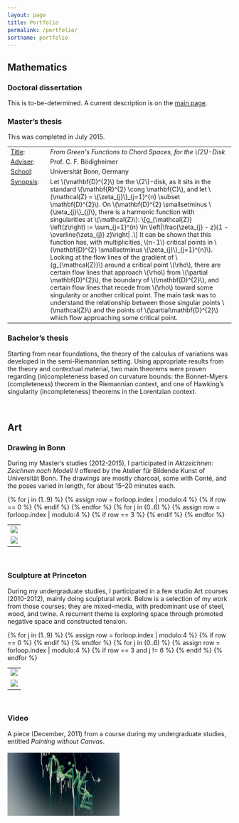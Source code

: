 ```yaml
---
layout: page
title: Portfolio
permalink: /portfolio/
sortname: portfolio
---
```


<h2>Mathematics</h2>

<h3>Doctoral dissertation</h3>

This is to-be-determined.  A current description is on the <a href="/#phd">main page</a>.

<h3>Master’s thesis</h3>

<p>
  This was completed in July 2015.
  <table style="width:100%;border-collapse:collapse;">
    <tr>
      <td><u>Title</u>:</td> <td><i>From Green's Functions to Chord Spaces, for the \(2\)-Disk</i></td>
    </tr>
    <tr>
      <td><u>Adviser</u>:</td> <td>Prof. C. F. Bödigheimer</td>
    </tr>
    <tr>
      <td><u>School</u>:</td> <td>Universität Bonn, Germany</td>
    </tr>
    <tr>
      <td style="width:75px;text-align:left;vertical-align:top;"><u>Synopsis</u>:</td> <td>Let \(\mathbf{D}^{2}\) be the \(2\)-disk, as it sits in the standard \(\mathbf{R}^{2} \cong \mathbf{C}\), and let \(\mathcal{Z} = \{\zeta_{j}\}_{j=1}^{n} \subset \mathbf{D}^{2}\).  On \(\mathbf{D}^{2} \smallsetminus \{\zeta_{j}\}_{j}\), there is a harmonic function with singularities at \(\mathcal{Z}\):
        \[g_{\mathcal{Z}} \left(z\right) := \sum_{j=1}^{n} \ln \left|\frac{\zeta_{j} - z}{1 - \overline{\zeta_{j}} z}\right| .\]
        It can be shown that this function has, with multiplicities, \(n-1\) critical points in \(\mathbf{D}^{2} \smallsetminus \{\zeta_{j}\}_{j=1}^{n}\).  Looking at the flow lines of the gradient of \(g_{\mathcal{Z}}\) around a critical point \(\rho\), there are certain flow lines that approach \(\rho\) from \(\partial \mathbf{D}^{2}\), the boundary of \(\mathbf{D}^{2}\), and certain flow lines that recede from \(\rho\) toward some singularity or another critical point.  The main task was to understand the relationship between those singular points \(\mathcal{Z}\) and the points of \(\partial\mathbf{D}^{2}\) which flow approaching some critical point.
      </td>
    </tr>
  </table>
</p>


<h3>Bachelor’s thesis</h3>

<p>
Starting from near foundations, the theory of the calculus of variations was developed in the semi-Riemannian
setting. Using appropriate results from the theory and contextual material, two main theorems were proven regarding
(in)completeness based on curvature bounds: the Bonnet-Myers (completeness) theorem in the Riemannian context,
and one of Hawking’s singularity (incompleteness) theorems in the Lorentzian context.
</p>
<br>

<h2>Art</h2>

<h3><a class="anchor" id="drawing_Bonn"></a>Drawing in Bonn</h3>
<p>
  During my Master’s studies (2012-2015), I participated in <i>Aktzeichnen: Zeichnen nach Modell II</i> offered by the Atelier für Bildende Kunst of Universität Bonn.  The drawings are mostly charcoal, some with Conté, and the poses varied in length, for about 15&ndash;20 minutes each.
  <table style="width:100%;">
    <tr>
    {% for j in (1..9) %}
      <td><a href="/drawings/assorted/00{{ j }}.jpg"><img src="/drawings/assorted/thumbs/00{{ j }}.jpg" style="width:100%;"></a></td>
    {% assign row = forloop.index | modulo:4 %}
    {% if row == 0 %}
    </tr>
    <tr>
    {% endif %}
    {% endfor %}
    {% for j in (0..6) %}
      <td><a href="/drawings/assorted/01{{ j }}.jpg"><img src="/drawings/assorted/thumbs/01{{ j }}.jpg" style="width:100%;"></a></td>
    {% assign row = forloop.index | modulo:4 %}
    {% if row == 3 %}
    </tr>
    <tr>
    {% endif %}
    {% endfor %}
    </tr>
  </table>
</p>
<br>

<h3>Sculpture at Princeton</h3>
<p>
  During my undergraduate studies, I participated in a few studio Art courses (2010-2012), mainly doing sculptural work.  Below is a selection of my work from those courses; they are mixed-media, with predominant use of steel, wood, and twine.  A recurrent theme is exploring space through promoted negative space and constructed tension.
  <table style="width:100%;">
    <tr>
    {% for j in (1..9) %}
      <td><a href="/sculptures/small/00{{ j }}.jpg"><img src="/sculptures/thumbs/00{{ j }}.jpg" style="width:100%;"></a></td>
    {% assign row = forloop.index | modulo:4 %}
    {% if row == 0 %}
    </tr>
    <tr>
    {% endif %}
    {% endfor %}
    {% for j in (0..6) %}
      <td><a href="/sculptures/small/01{{ j }}.jpg"><img src="/sculptures/thumbs/01{{ j }}.jpg" style="width:100%;"></a></td>
    {% assign row = forloop.index | modulo:4 %}
    {% if row == 3 and j != 6 %}
    </tr>
    <tr>
    {% endif %}
    {% endfor %}
    </tr>
  </table>
</p>
<br>

<h3>Video</h3>
<p>
  A piece (December, 2011) from a course during my undergraduate studies, entitled <i>Painting without Canvas</i>.
  <br><br>
  <img src="/files/video/Draenge-titel-small.png" style="width:50%">
</p>
